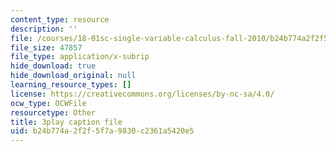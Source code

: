 ```yaml
---
content_type: resource
description: ''
file: /courses/18-01sc-single-variable-calculus-fall-2010/b24b774a2f2f5f7a9830c2361a5420e5_hjZhPczMkL4.vtt
file_size: 47857
file_type: application/x-subrip
hide_download: true
hide_download_original: null
learning_resource_types: []
license: https://creativecommons.org/licenses/by-nc-sa/4.0/
ocw_type: OCWFile
resourcetype: Other
title: 3play caption file
uid: b24b774a-2f2f-5f7a-9830-c2361a5420e5
---
```

